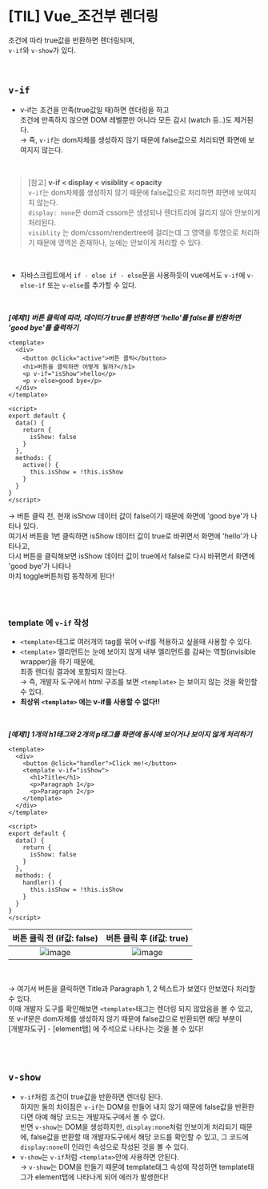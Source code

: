 # [TIL] Vue_조건부 렌더링
조건에 따라 true값을 반환하면 렌더링되며,   
`v-if`와 `v-show`가 있다.

<br />

## `v-if`
- v-if는 조건을 만족(true값일 때)하면 렌더링을 하고  
  조건에 만족하지 않으면 DOM 레벨뿐만 아니라 모든 감시 (watch 등..)도 제거된다.  
  → 즉, `v-if`는 dom자체를 생성하지 않기 때문에 false값으로 처리되면 화면에 보여지지 않는다.

<br />

> [참고] **v-if < display < visiblity < opacity**    
> `v-if`는 dom자체를 생성하지 않기 때문에 false값으로 처리하면 화면에 보여지지 않는다.  
> `display: none`은 dom과 cssom은 생성되나 렌더트리에 걸리지 않아 안보이게 처리된다.  
> `visiblity` 는 dom/cssom/rendertree에 걸리는데 그 영역을 투명으로 처리하기 때문에 영역은 존재하나, 눈에는 안보이게 처리할 수 있다.

<br />

- 자바스크립트에서 `if - else if - else`문을 사용하듯이 vue에서도 `v-if`에 `v-else-if` 또는 `v-else`를 추가할 수 있다.

<br />

***[예제1] 버튼 클릭에 따라, 데이터가 true를 반환하면 'hello'를 false를 반환하면 'good bye'를 출력하기***

```vue
<template>
  <div>
    <button @click="active">버튼 클릭</button>
    <h1>버튼을 클릭하면 어떻게 될까?</h1>
    <p v-if="isShow">hello</p>
    <p v-else>good bye</p>
  </div>
</template>

<script>
export default {
  data() {
    return {
      isShow: false
    }
  },
  methods: {
    active() {
      this.isShow = !this.isShow
    }
  }
}
</script>
```
→ 버튼 클릭 전, 현재 isShow 데이터 값이 false이기 때문에 화면에 'good bye'가 나타나 있다.  
여기서 버튼을 1번 클릭하면 isShow 데이터 값이 true로 바뀌면서 화면에 'hello'가 나타나고,  
다시 버튼을 클릭해보면 isShow 데이터 값이 true에서 false로 다시 바뀌면서 화면에 'good bye'가 나타나  
마치 toggle버튼처럼 동작하게 된다!

<br />
<br />

### template 에 `v-if` 작성
- `<template>`태그로 여러개의 tag를 묶어 v-if를 적용하고 싶을때 사용할 수 있다.
- `<template>` 엘리먼트는 눈에 보이지 않게 내부 엘리먼트를 감싸는 역할(invisible wrapper)을 하기 때문에,   
  최종 렌더링 결과에 포함되지 않는다.  
  → 즉, 개발자 도구에서 html 구조를 보면 `<template>` 는 보이지 않는 것을 확인할 수 있다.
- **최상위 `<template>` 에는 v-if를 사용할 수 없다!!**

<br />

***[예제1] 1개의 h1태그와 2개의 p태그를 화면에 동시에 보이거나 보이지 않게 처리하기***

```vue
<template>
  <div>
    <button @click="handler">Click me!</button>
    <template v-if="isShow">
      <h1>Title</h1>
      <p>Paragraph 1</p>
      <p>Paragraph 2</p>
    </template>
  </div>
</template>

<script>
export default {
  data() {
    return {
      isShow: false
    }
  },
  methods: {
    handler() {
      this.isShow = !this.isShow
    }
  }
}
</script>
```
버튼 클릭 전 (if값: false)  |  버튼 클릭 후 (if값: true)
:-------------------------:|:-------------------------:
![image](https://user-images.githubusercontent.com/81572770/147874736-dcfb1cde-005a-4eea-badf-2d4a0faa8788.png) | ![image](https://user-images.githubusercontent.com/81572770/147874782-b7932bc9-7a30-4a3e-b3a1-422f95c777c4.png)

<br>

→ 여기서 버튼을 클릭하면 Title과 Paragraph 1, 2 텍스트가 보였다 안보였다 처리할 수 있다.  
이때 개발자 도구를 확인해보면 `<template>`태그는 렌더링 되지 않았음을 볼 수 있고,  
또 v-if문은 dom자체를 생성하지 않기 때문에 false값으로 반환되면 해당 부분이  
[개발자도구] - [element탭] 에 주석으로 나타나는 것을 볼 수 있다! 


<br />
<br />

## `v-show`
- `v-if`처럼 조건이 true값을 반환하면 렌더링 된다.  
하지만 둘의 차이점은 `v-if`는 DOM을 만들어 내지 않기 때문에 false값을 반환한다면 아예 해당 코드는 개발자도구에서 볼 수 없다.   
반면 `v-show`는 DOM을 생성하지만, `display:none`처럼 안보이게 처리되기 때문에, false값을 반환할 때 개발자도구에서 해당 코드를 확인할 수 있고, 그 코드에 `display:none`이 인라인 속성으로 작성된 것을 볼 수 있다.
- `v-show`는 `v-if`처럼 `<template>`안에 사용하면 안된다.  
  → `v-show`는 DOM을 만들기 때문에 template태그 속성에 작성하면 template태그가 element탭에 나타나게 되어 에러가 발생한다!

<br />